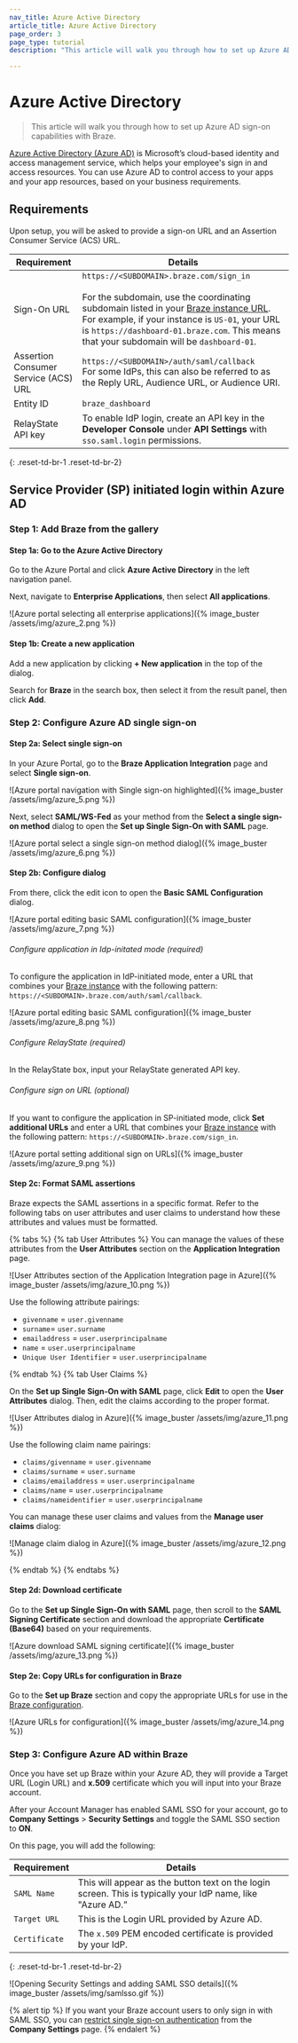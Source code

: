 ```yaml
---
nav_title: Azure Active Directory
article_title: Azure Active Directory
page_order: 3
page_type: tutorial
description: "This article will walk you through how to set up Azure AD sign-on capabilities with Braze."

---
```


# Azure Active Directory

> This article will walk you through how to set up Azure AD sign-on capabilities with Braze.

[Azure Active Directory (Azure AD)](https://docs.microsoft.com/en-us/azure/active-directory/saas-apps/braze-tutorial) is Microsoft’s cloud-based identity and access management service, which helps your employee's sign in and access resources. You can use Azure AD to control access to your apps and your app resources, based on your business requirements.

## Requirements

Upon setup, you will be asked to provide a sign-on URL and an Assertion Consumer Service (ACS) URL.  

| Requirement | Details |
|---|---|
| Sign-On URL | `https://<SUBDOMAIN>.braze.com/sign_in` <br><br> For the subdomain, use the coordinating subdomain listed in your [Braze instance URL]({{site.baseurl}}/user_guide/administrative/access_braze/braze_instances/). For example, if your instance is `US-01`, your URL is `https://dashboard-01.braze.com`. This means that your subdomain will be `dashboard-01`. |
| Assertion Consumer Service (ACS) URL | `https://<SUBDOMAIN>/auth/saml/callback` <br> For some IdPs, this can also be referred to as the Reply URL, Audience URL, or Audience URI. |
| Entity ID | `braze_dashboard`|
| RelayState API key | To enable IdP login, create an API key in the **Developer Console** under **API Settings** with `sso.saml.login` permissions. |
{: .reset-td-br-1 .reset-td-br-2}

## Service Provider (SP) initiated login within Azure AD

### Step 1: Add Braze from the gallery

#### Step 1a: Go to the Azure Active Directory 

Go to the Azure Portal and click **Azure Active Directory** in the left navigation panel.

Next, navigate to **Enterprise Applications**, then select **All applications**.

![Azure portal selecting all enterprise applications]({% image_buster /assets/img/azure_2.png %})

#### Step 1b: Create a new application

Add a new application by clicking **+ New application** in the top of the dialog.

Search for **Braze** in the search box, then select it from the result panel, then click **Add**.

### Step 2: Configure Azure AD single sign-on

#### Step 2a: Select single sign-on

In your Azure Portal, go to the **Braze Application Integration** page and select **Single sign-on**.

![Azure portal navigation with Single sign-on highlighted]({% image_buster /assets/img/azure_5.png %})

Next, select **SAML/WS-Fed** as your method from the **Select a single sign-on method** dialog to open the **Set up Single Sign-On with SAML** page.

![Azure portal select a single sign-on method dialog]({% image_buster /assets/img/azure_6.png %})

#### Step 2b: Configure dialog

From there, click the edit icon to open the **Basic SAML Configuration** dialog.

![Azure portal editing basic SAML configuration]({% image_buster /assets/img/azure_7.png %})

###### Configure application in Idp-initated mode (required)

To configure the application in IdP-initiated mode, enter a URL that combines your [Braze instance]({{site.baseurl}}/user_guide/administrative/access_braze/braze_instances/#braze-instances) with the following pattern: `https://<SUBDOMAIN>.braze.com/auth/saml/callback`.

![Azure portal editing basic SAML configuration]({% image_buster /assets/img/azure_8.png %})

###### Configure RelayState (required)

In the RelayState box, input your RelayState generated API key.

###### Configure sign on URL (optional)

If you want to configure the application in SP-initiated mode, click **Set additional URLs** and enter a URL that combines your [Braze instance]({{site.baseurl}}/user_guide/administrative/access_braze/braze_instances/#braze-instances) with the following pattern: `https://<SUBDOMAIN>.braze.com/sign_in`.

![Azure portal setting additional sign on URLs]({% image_buster /assets/img/azure_9.png %})

#### Step 2c: Format SAML assertions

Braze expects the SAML assertions in a specific format. Refer to the following tabs on user attributes and user claims to understand how these attributes and values must be formatted.

{% tabs %}
{% tab User Attributes %}
You can manage the values of these attributes from the **User Attributes** section on the **Application Integration** page.

![User Attributes section of the Application Integration page in Azure]({% image_buster /assets/img/azure_10.png %})

Use the following attribute pairings:

- `givenname` = `user.givenname`
- `surname`= `user.surname`
- `emailaddress` = `user.userprincipalname`
- `name` = `user.userprincipalname`
- `Unique User Identifier` = `user.userprincipalname`

{% endtab %}
{% tab User Claims %}

On the **Set up Single Sign-On with SAML** page, click **Edit** to open the **User Attributes** dialog. Then, edit the claims according to the proper format.

![User Attributes dialog in Azure]({% image_buster /assets/img/azure_11.png %})

Use the following claim name pairings:

- `claims/givenname` = `user.givenname`
- `claims/surname` = `user.surname`
- `claims/emailaddress` = `user.userprincipalname`
- `claims/name` = `user.userprincipalname`
- `claims/nameidentifier` = `user.userprincipalname`

You can manage these user claims and values from the **Manage user claims** dialog:

![Manage claim dialog in Azure]({% image_buster /assets/img/azure_12.png %})

{% endtab %}
{% endtabs %}

#### Step 2d: Download certificate

Go to the **Set up Single Sign-On with SAML** page, then scroll to the **SAML Signing Certificate** section and download the appropriate **Certificate (Base64)** based on your requirements.

![Azure download SAML signing certificate]({% image_buster /assets/img/azure_13.png %})

#### Step 2e: Copy URLs for configuration in Braze

Go to the **Set up Braze** section and copy the appropriate URLs for use in the [Braze configuration](#step-3-configure-braze-single-sign-on).

![Azure URLs for configuration]({% image_buster /assets/img/azure_14.png %})

### Step 3: Configure Azure AD within Braze

Once you have set up Braze within your Azure AD, they will provide a Target URL (Login URL) and **x.509** certificate which you will input into your Braze account.

After your Account Manager has enabled SAML SSO for your account, go to **Company Settings** > **Security Settings** and toggle the SAML SSO section to **ON**.

On this page, you will add the following:

| Requirement | Details |
|---|---|
| `SAML Name` | This will appear as the button text on the login screen. This is typically your IdP name, like "Azure AD.” |
| `Target URL` | This is the Login URL provided by Azure AD.|
| `Certificate` | The `x.509` PEM encoded certificate is provided by your IdP. |
{: .reset-td-br-1 .reset-td-br-2}

![Opening Security Settings and adding SAML SSO details]({% image_buster /assets/img/samlsso.gif %})

{% alert tip %}
If you want your Braze account users to only sign in with SAML SSO, you can [restrict single sign-on authentication]({{site.baseurl}}/user_guide/administrative/access_braze/single_sign_on/set_up/#restriction) from the **Company Settings** page.
{% endalert %}
